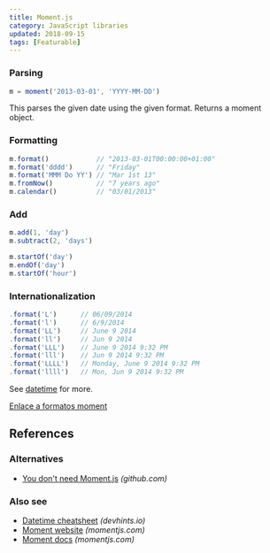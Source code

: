 ```yaml
---
title: Moment.js
category: JavaScript libraries
updated: 2018-09-15
tags: [Featurable]
---
```


### Parsing

```js
m = moment('2013-03-01', 'YYYY-MM-DD')
```

This parses the given date using the given format. Returns a moment object.

### Formatting

```js
m.format()            // "2013-03-01T00:00:00+01:00"
m.format('dddd')      // "Friday"
m.format('MMM Do YY') // "Mar 1st 13"
m.fromNow()           // "7 years ago"
m.calendar()          // "03/01/2013"
```

### Add

```js
m.add(1, 'day')
m.subtract(2, 'days')
```

```js
m.startOf('day')
m.endOf('day')
m.startOf('hour')
```

### Internationalization

```js
.format('L')      // 06/09/2014
.format('l')      // 6/9/2014
.format('LL')     // June 9 2014
.format('ll')     // Jun 9 2014
.format('LLL')    // June 9 2014 9:32 PM
.format('lll')    // Jun 9 2014 9:32 PM
.format('LLLL')   // Monday, June 9 2014 9:32 PM
.format('llll')   // Mon, Jun 9 2014 9:32 PM
```

See [datetime](datetime.md) for more.

[Enlace a formatos moment](./include/common/moment_format.md)

## References

### Alternatives

* [You don't need Moment.js](https://github.com/you-dont-need/You-Dont-Need-Momentjs) _(github.com)_

### Also see

* [Datetime cheatsheet](./datetime) _(devhints.io)_
* [Moment website](http://momentjs.com/) _(momentjs.com)_
* [Moment docs](http://momentjs.com/docs/) _(momentjs.com)_